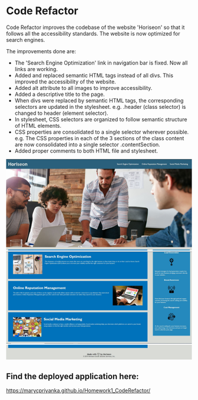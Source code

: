 # Code Refactor

Code Refactor improves the codebase of the website 'Horiseon' so that it follows all the accessibility standards. The website is now optimized for search engines.

The improvements done are:
- The 'Search Engine Optimization' link in navigation bar is fixed. Now all links are working.
- Added and replaced semantic HTML tags instead of all divs. This improved the accessibility of the website.
- Added alt attribute to all images to improve accessibility.
- Added a descriptive title to the page.
- When divs were replaced by semantic HTML tags, the corresponding selectors are updated in the stylesheet. e.g. .header (class selector) is changed to header (element selector).
- In stylesheet, CSS selectors are organized to follow  semantic structure of HTML elements.
- CSS properties are consolidated to a single selector wherever possible. e.g. The CSS properties in each of the 3 sections of the class content are now consolidated into a single selector .contentSection.
- Added proper comments to both HTML file and stylesheet.


![screenshot1](https://github.com/marycpriyanka/Homework1_CodeRefactor/blob/main/assets/images/screenshots/screenshot1.JPG)
![screenshot2](https://github.com/marycpriyanka/Homework1_CodeRefactor/blob/main/assets/images/screenshots/screenshot2.JPG)
![screenshot3](https://github.com/marycpriyanka/Homework1_CodeRefactor/blob/main/assets/images/screenshots/screenshot3.JPG)


## Find the deployed application here: 
https://marycpriyanka.github.io/Homework1_CodeRefactor/
